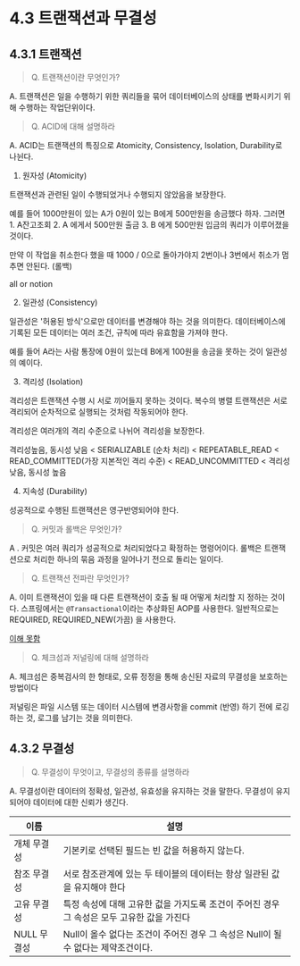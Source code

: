 # 4.3 트랜잭션과 무결성 


## 4.3.1 트랜잭션 

> Q. 트랜잭션이란 무엇인가?

A. 트랜잭션은 일을 수행하기 위한 쿼리들을 묶어 데이터베이스의 상태를 변화시키기 위해 수행하는 작업단위이다. 


> Q. ACID에 대해 설명하라 

A. ACID는 트랜잭션의 특징으로 Atomicity, Consistency, Isolation, Durability로 나뉜다. 

1) 원자성 (Atomicity)

트랜잭션과 관련된 일이 수행되었거나 수행되지 않았음을 보장한다. 

예를 들어 1000만원이 있는 A가 0원이 있는 B에게 500만원을 송금했다 하자. 그러면 1. A잔고조회 2. A 에게서 500만원 출금 3. B 에게 500만원 입금의 쿼리가 이루어졌을 것이다. 

만약 이 작업을 취소한다 했을 때 1000 / 0으로 돌아가야지 2번이나 3번에서 취소가 멈추면 안된다. (롤백)

all or notion 

2) 일관성 (Consistency)

일관성은 '허용된 방식'으로만 데이터를 변경해야 하는 것을 의미한다.
데이터베이스에 기록된 모든 데이터는 여러 조건, 규칙에 따라 유효함을 가져야 한다. 

예를 들어 A라는 사람 통장에 0원이 있는데 B에게 100원을 송금을 못하는 것이 일관성의 예이다. 



3) 격리성 (Isolation)

격리성은 트랜잭션 수행 시 서로 끼어들지 못하는 것이다. 복수의 병렬 트랜잭션은 서로 격리되어 순차적으로 실행되는 것처럼 작동되어야 한다. 

격리성은 여러개의 격리 수준으로 나뉘어 격리성을 보장한다. 

격리성높음, 동시성 낮음 < SERIALIZABLE (순차 처리) < REPEATABLE_READ < READ_COMMITTED(가장 지본적인 격리 수준) < READ_UNCOMMITTED < 격리성 낮음, 동시성 높음


4) 지속성 (Durability)

성공적으로 수행된 트랜잭션은 영구반영되어야 한다. 



> Q. 커밋과 롤백은 무엇인가?

A . 커밋은 여러 쿼리가 성공적으로 처리되었다고 확정하는 명령어이다. 롤백은 트랜잭션으로 처리한 하나의 묶음 과정을 일어나기 전으로 돌리는 일이다. 


> Q. 트랜잭션 전파란 무엇인가?

A. 이미 트랜잭션이 있을 때 다른 트랜잭션이 호출 될 때 어떻게 처리할 지 정하는 것이다. 
스프링에서는 `@Transactional`이라는 추상화된 AOP를 사용한다. 일반적으로는 REQUIRED, REQUIRED_NEW(가끔) 을 사용한다. 

[이해 못함](https://escapefromcoding.tistory.com/734)




> Q. 체크섬과 저널링에 대해 설명하라

A. 체크섬은 중복검사의 한 형태로, 오류 정정을 통해 송신된 자료의 무결성을 보호하는 방법이다 

저널링은 파일 시스템 또는 데이터 시스템에 변경사항을 commit (반영) 하기 전에 로깅하는 것, 로그를 남기는 것을 의미한다. 


## 4.3.2 무결성

> Q. 무결성이 무엇이고, 무결성의 종류를 설명하라

A. 무결성이란 데이터의 정확성, 일관성, 유효성을 유지하는 것을 말한다. 무결성이 유지되어야 데이터에 대한 신뢰가 생긴다. 

| 이름  | 설명 |
|------|----|
| 개체 무결성 | 기본키로 선택된 필드는 빈 값을 허용하지 않는다. |
| 참조 무결성 | 서로 참조관계에 있는 두 테이블의 데이터는 항상 일관된 값을 유지해야 한다 |
| 고유 무결성 | 특정 속성에 대해 고유한 겂을 가지도록 조건이 주어진 경우 그 속성은 모두 고유한 값을 가진다 |
| NULL 무결성 | Null이 올수 없다는 조건이 주어진 경우 그 속성은 Null이 될수 없다는 제약조건이다. |








